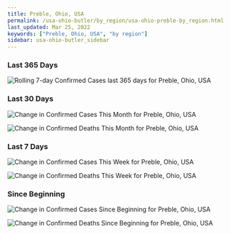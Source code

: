 ```yaml
---
title: Preble, Ohio, USA
permalink: /usa-ohio-butler/by_region/usa-ohio-preble-by_region.html
last_updated: Mar 25, 2022
keywords: ["Preble, Ohio, USA", "by region"]
sidebar: usa-ohio-butler_sidebar
---
```


<h3>Last 365 Days</h3>

![Rolling 7-day Confirmed Cases last 365 days for Preble, Ohio, USA](/covid_tracker/images/graphs/usa-ohio-preble-weekly_totals_graph.png)

<h3>Last 30 Days</h3>

![Change in Confirmed Cases This Month for Preble, Ohio, USA](/covid_tracker/images/graphs/usa-ohio-preble-delta_confirmed-30_days_graph.png)

![Change in Confirmed Deaths This Month for Preble, Ohio, USA](/covid_tracker/images/graphs/usa-ohio-preble-delta_deaths-30_days_graph.png)

<h3>Last 7 Days</h3>

![Change in Confirmed Cases This Week for Preble, Ohio, USA](/covid_tracker/images/graphs/usa-ohio-preble-delta_confirmed-7_days_graph.png)

![Change in Confirmed Deaths This Week for Preble, Ohio, USA](/covid_tracker/images/graphs/usa-ohio-preble-delta_deaths-7_days_graph.png)

<h3>Since Beginning</h3>

![Change in Confirmed Cases Since Beginning for Preble, Ohio, USA](/covid_tracker/images/graphs/usa-ohio-preble-delta_confirmed-since_beginning_graph.png)

![Change in Confirmed Deaths Since Beginning for Preble, Ohio, USA](/covid_tracker/images/graphs/usa-ohio-preble-delta_deaths-since_beginning_graph.png)
